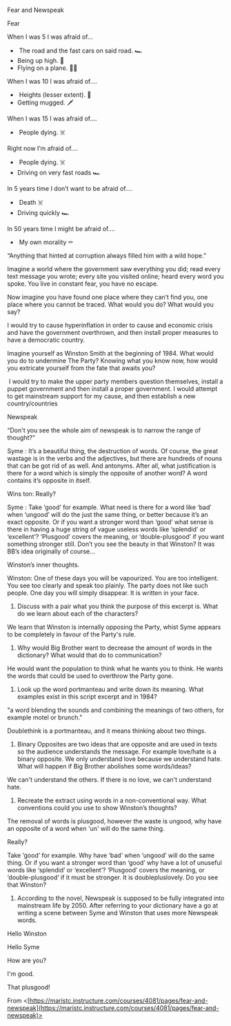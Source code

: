 Fear and Newspeak

Fear

When I was 5 I was afraid of...

-    The road and the fast cars on said road. 🏎️
-   Being up high. 🗼
-   Flying on a plane. 👩‍✈️

When I was 10 I was afraid of....

-    Heights (lesser extent). 🗼
-   Getting mugged. 🗡️

When I was 15 I was afraid of....

-    People dying. ☠️

Right now I’m afraid of….

-    People dying. ☠️
-   Driving on very fast roads 🏎️

In 5 years time I don’t want to be afraid of....

-    Death ☠️
-   Driving quickly 🏎️

In 50 years time I might be afraid of....

-    My own morality ⚰️

“Anything that hinted at corruption always filled him with a wild hope.”

Imagine a world where the government saw everything you did; read every text message you wrote; every site you visited online; heard every word you spoke. You live in constant fear, you have no escape.

Now imagine you have found one place where they can’t find you, one place where you cannot be traced. What would you do? What would you say?

I would try to cause hyperinflation in order to cause and economic crisis and have the government overthrown, and then install proper measures to have a democratic country.

Imagine yourself as Winston Smith at the beginning of 1984. What would you do to undermine The Party? Knowing what you know now, how would you extricate yourself from the fate that awaits you?

 I would try to make the upper party members question themselves, install a puppet government and then install a proper government. I would attempt to get mainstream support for my cause, and then establish a new country/countries

Newspeak

“Don't you see the whole aim of newspeak is to narrow the range of thought?”

Syme : It’s a beautiful thing, the destruction of words. Of course, the great wastage is in the verbs and the adjectives, but there are hundreds of nouns that can be got rid of as well. And antonyms. After all, what justification is there for a word which is simply the opposite of another word? A word contains it’s opposite in itself.

Wins ton: Really?

Syme : Take ‘good’ for example. What need is there for a word like ‘bad’ when ‘ungood’ will do the just the same thing, or better because it’s an exact opposite. Or if you want a stronger word than ‘good’ what sense is there in having a huge string of vague useless words like ‘splendid’ or ‘excellent’? ‘Plusgood’ covers the meaning, or ‘double-plusgood’ if you want something stronger still. Don’t you see the beauty in that Winston? It was BB’s idea originally of course…

Winston’s inner thoughts.

Winston: One of these days you will be vapourized. You are too intelligent. You see too clearly and speak too plainly. The party does not like such people. One day you will simply disappear. It is written in your face.

1.  Discuss with a pair what you think the purpose of this excerpt is. What do we learn about each of the characters?

We learn that Winston is internally opposing the Party, whist Syme appears to be completely in favour of the Party's rule.

1.  Why would Big Brother want to decrease the amount of words in the dictionary? What would that do to communication?

He would want the population to think what he wants you to think. He wants the words that could be used to overthrow the Party gone.

1.  Look up the word portmanteau and write down its meaning. What examples exist in this script excerpt and in 1984?

"a word blending the sounds and combining the meanings of two others, for example motel or brunch."

Doublethink is a portmanteau, and it means thinking about two things.

1.  Binary Opposites are two ideas that are opposite and are used in texts so the audience understands the message. For example love/hate is a binary opposite. We only understand love because we understand hate. What will happen if Big Brother abolishes some words/ideas?

We can't understand the others. If there is no love, we can't understand hate.

1.  Recreate the extract using words in a non-conventional way. What conventions could you use to show Winston’s thoughts?

The removal of words is plusgood, however the waste is ungood, why have an opposite of a word when 'un' will do the same thing.

Really?

Take ‘good’ for example. Why have ‘bad’ when ‘ungood’ will do the same thing. Or if you want a stronger word than ‘good’ why have a lot of unuseful words like ‘splendid’ or ‘excellent’? ‘Plusgood’ covers the meaning, or ‘double-plusgood’ if it must be stronger. It is doublepluslovely. Do you see that Winston?

1.  According to the novel, Newspeak is supposed to be fully integrated into mainstream life by 2050. After referring to your dictionary have a go at writing a scene between Syme and Winston that uses more Newspeak words.

Hello Winston

Hello Syme

How are you?

I'm good.

That plusgood!

From <[https://maristc.instructure.com/courses/4081/pages/fear-and-newspeak](https://maristc.instructure.com/courses/4081/pages/fear-and-newspeak)>